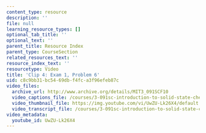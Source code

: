 ```yaml
---
content_type: resource
description: ''
file: null
learning_resource_types: []
optional_tab_title: ''
optional_text: ''
parent_title: Resource Index
parent_type: CourseSection
related_resources_text: ''
resource_index_text: ''
resourcetype: Video
title: 'Clip 4: Exam 1, Problem 6'
uid: c8c9bb31-bc54-69db-f4fc-a3f96efeb87c
video_files:
  archive_url: http://www.archive.org/details/MIT3_091SCF10
  video_captions_file: /courses/3-091sc-introduction-to-solid-state-chemistry-fall-2010/c6f99a87380555bcb777d4d6b64037ab_UwZU-Lk26X4.vtt
  video_thumbnail_file: https://img.youtube.com/vi/UwZU-Lk26X4/default.jpg
  video_transcript_file: /courses/3-091sc-introduction-to-solid-state-chemistry-fall-2010/fbde8de2f09279f0851af587d68d8e67_UwZU-Lk26X4.pdf
video_metadata:
  youtube_id: UwZU-Lk26X4
---
```

